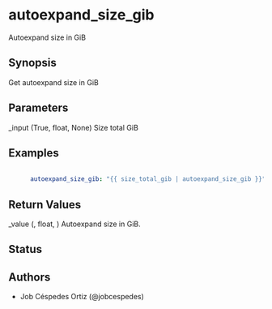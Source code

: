 # autoexpand_size_gib
Autoexpand size in GiB

## Synopsis

Get autoexpand size in GiB




## Parameters

  _input (True, float, None)
    Size total GiB



## Examples

```yaml
    
      autoexpand_size_gib: "{{ size_total_gib | autoexpand_size_gib }}"

```


## Return Values

  _value (, float, )
    Autoexpand size in GiB\.



## Status


## Authors

- Job Céspedes Ortiz \(\@jobcespedes\)
